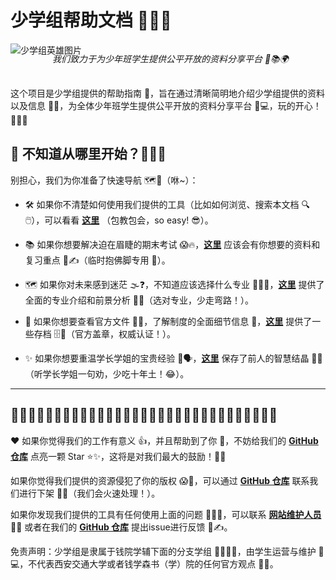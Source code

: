 # 少学组帮助文档 🚀🤯🤪

![少学组英雄图片](your_main_image.png)
<div style="text-align: center; margin-top: -20px; margin-bottom: 30px;">
  <i>我们致力于为少年班学生提供公平开放的资料分享平台 🤝📚🌍</i>
</div>

这个项目是少学组提供的帮助指南 🧭，旨在通过清晰简明地介绍少学组提供的资料以及信息 📑💡，为全体少年班学生提供公平开放的资料分享平台 👐💻，玩的开心！🎉🥳🎈

## 🤔 不知道从哪里开始？😵‍💫🤯

别担心，我们为你准备了快速导航 🗺️📍（咻~）：

* 🛠️ 如果你不清楚如何使用我们提供的工具（比如如何浏览、搜索本文档 🔍🖱️），可以看看 **<a href="learn2use.html">这里</a>** （包教包会，so easy! 😎）。

* 📚 如果你想要解决迫在眉睫的期末考试 😱🔥，**<a href="course_materials/overview.html">这里</a>** 应该会有你想要的资料和复习重点 📖✍️（临时抱佛脚专用 🙏）。

* 🗺️ 如果你对未来感到迷茫 🌫️❓，不知道应该选择什么专业 🤔🤷‍♂️，**<a href="major_introduction.html">这里</a>** 提供了全面的专业介绍和前景分析 🔮🌟（选对专业，少走弯路！）。

* 📄 如果你想要查看官方文件 📜🤓，了解制度的全面细节信息 🧐，**<a href="official_documents.html">这里</a>** 提供了一些存档 🗄️💾（官方盖章，权威认证！）。

* ✨ 如果你想要重温学长学姐的宝贵经验 💎🗣️，**<a href="experience_sharing.html">这里</a>** 保存了前人的智慧结晶 🧠💡（听学长学姐一句劝，少吃十年土！😂）。

---
🌟💖🌟💖🌟💖🌟💖🌟💖🌟💖🌟💖🌟💖🌟💖🌟💖🌟💖🌟💖🌟💖🌟💖🌟💖🌟
---

❤️ 如果你觉得我们的工作有意义 👍，并且帮助到了你 🥰，不妨给我们的 **[GitHub 仓库](https://github.com/ShaoXueZu/XJTU-Young-Gifted-Program-Study-group)** 点亮一颗 Star ⭐✨，这将是对我们最大的鼓励！🥳🙌

如果你觉得我们提供的资源侵犯了你的版权 😱🚫，可以通过 **[GitHub 仓库](https://github.com/ShaoXueZu/XJTU-Young-Gifted-Program-Study-group)** 联系我们进行下架 🏃💨（我们会火速处理！）。

如果你发现我们提供的工具有任何使用上面的问题 🐛🐞😩，可以联系 **[网站维护人员](https://github.com/xjtu-hwy)** 🧑‍💻 或者在我们的 **[GitHub 仓库](https://github.com/ShaoXueZu/XJTU-Young-Gifted-Program-Study-group)** 提出issue进行反馈 📢✍️。

免责声明：少学组是隶属于钱院学辅下面的分支学组 👨‍👩‍👧‍👦，由学生运营与维护 💪💻，不代表西安交通大学或者钱学森书（学）院的任何官方观点 🙅‍♂️。